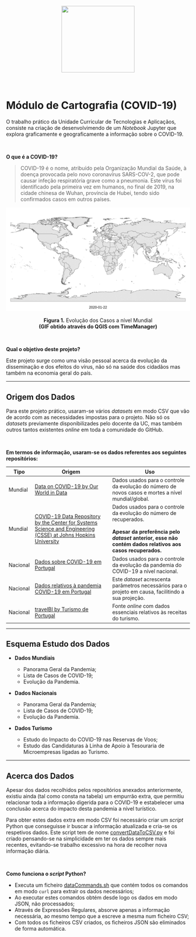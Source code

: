 <p align="center">
   <img width="200" height="182" src="https://upload.wikimedia.org/wikipedia/commons/9/93/EEUMLOGO.png">
</p>

<br>

# Módulo de Cartografia (COVID-19)

O trabalho prático da Unidade Curricular de Tecnologias e Aplicaçãos, consiste na criação de desenvolvimendo de um *Notebook* Jupyter que explora graficamente e geograficamente a informação sobre o COVID-19.

<br/>

**O que é a COVID-19?**

> COVID-19 é o nome, atribuído pela Organização Mundial da Saúde, à doença provocada pelo novo coronavírus SARS-COV-2, que pode causar infeção respiratória grave como a pneumonia. Este vírus foi identificado pela primeira vez em humanos, no final de 2019, na cidade chinesa de Wuhan, província de Hubei, tendo sido confirmados casos em outros países.

<p align = "center">
   <img src = "Conjunto de Dados/MapaMundialPaisesAfetados.gif" alt = "Evolução Casos"/>
</p>
<p align = "center"><b>Figura 1.</b> Evolução dos Casos a nível Mundial<br/><b>(GIF obtido através do QGIS com TimeManager)</b></p>



<br/>

**Qual o objetivo deste projeto?**

Este projeto surge como uma visão pessoal acerca da evolução da disseminação e dos efeitos do vírus, não só na saúde dos cidadãos mas também na economia geral do país.

--- 

## Origem dos Dados

Para este projeto prático, usaram-se vários *datasets* em modo CSV que vão de acordo com as necessidades impostas para o projeto. Não só os *datasets* previamente disponibilizades pelo docente da UC, mas também outros tantos existentes *online* em toda a comunidade do GitHub.

<br/>

**Em termos de informação, usaram-se os dados referentes aos seguintes repositórios:**

| Tipo     | Origem                                                       | Uso                                                          |
| -------- | ------------------------------------------------------------ | ------------------------------------------------------------ |
| Mundial  | [Data on COVID-19 by Our World in Data](https://github.com/owid/covid-19-data/) | Dados usados para o controle da evolução do número de novos casos e mortes a nível mundial/global. |
| Mundial  | [COVID-19 Data Repository by the Center for Systems Science and Engineering (CSSE) at Johns Hopkins University](https://github.com/CSSEGISandData/COVID-19) | Dados usados para o controle da evolução do número de recuperados.<br /><br />**Apesar da preferência pelo *dataset* anterior, esse não contém dados relativos aos casos recuperados.** |
| Nacional | [Dados sobre COVID-19 em Portugal](https://github.com/jgrocha/covid-pt) | Dados usados para o controle da evolução da pandemia do COVID-19 a nível nacional. |
| Nacional | [Dados relativos à pandemia COVID-19 em Portugal](https://github.com/dssg-pt/covid19pt-data) | Este *dataset* acrescenta parâmetros necessários para o projeto em causa, facilitindo a sua projeção. |
| Nacional | [travelBI by Turismo de Portugal](https://travelbi.turismodeportugal.pt/) | Fonte *online* com dados essenciais relativos às receitas do turismo. |

---

## Esquema Estudo dos Dados

- **Dados Mundiais**
  - Panorama Geral da Pandemia;
  - Lista de Casos de COVID-19;
  - Evolução da Pandemia.

- **Dados Nacionais**
  - Panorama Geral da Pandemia;
  - Lista de Casos de COVID-19;
  - Evolução da Pandemia.

- **Dados Turismo**
  - Estudo do Impacto do COVID-19 nas Reservas de Voos;
  - Estudo das Candidaturas à Linha de Apoio à Tesouraria de Microempresas ligadas ao Turismo.

---

## Acerca dos Dados

Apesar dos dados recolhidos pelos repositórios anexados anteriormente, existiu ainda (tal como consta na tabela) um empurrão extra, que permitiu relacionar toda a informação digerida para o COVID-19 e estabelecer uma conclusão acerca do impacto desta pandemia a nível turístico.

Para obter estes dados extra em modo CSV foi necessário criar um *script* Python que conseguisse ir buscar a informação atualizada e cria-se os respetivos dados. Este script tem de nome [convertDataToCSV.py](https://github.com/diogoesnog/COVID-19/blob/master/Conjunto%20de%20Dados/Dados%20CSV/convertDataToCSV.py) e foi criado pensando-se na simplicidade em ter os dados sempre mais recentes, evitando-se trabalho excessivo na hora de recolher nova informação diária.

<br/>

**Como funciona o *script* Python?**

- Executa um ficheiro [dataCommands.sh](https://github.com/diogoesnog/COVID-19/blob/master/Conjunto%20de%20Dados/Dados%20CSV/dataCommands.sh) que contém todos os comandos em modo `curl` para extrair os dados necessários;
- Ao executar estes comandos obtém desde logo os dados em modo JSON, não processados;
- Através de Expressões Regulares, absorve apenas a informação necessária, ao mesmo tempo que a escreve a mesma num ficheiro CSV;
- Com todos os ficheiros CSV criados, os ficheiros JSON são eliminados de forma automática.
